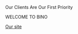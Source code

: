 Our Clients Are Our First Priority

WELCOME TO BINO

<a href="https://Viktor-Hordynskyi.github.io">Our site</a>